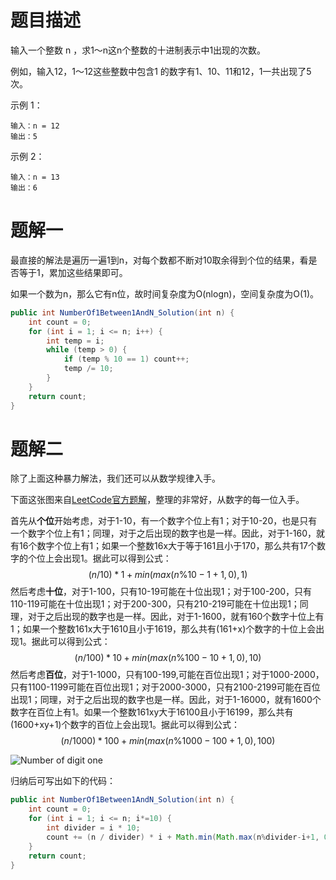 # 题目描述

输入一个整数 n ，求1～n这n个整数的十进制表示中1出现的次数。

例如，输入12，1～12这些整数中包含1 的数字有1、10、11和12，1一共出现了5次。

示例 1：

```
输入：n = 12
输出：5
```


示例 2：

```
输入：n = 13
输出：6
```

# 题解一

最直接的解法是遍历一遍1到n，对每个数都不断对10取余得到个位的结果，看是否等于1，累加这些结果即可。

如果一个数为n，那么它有n位，故时间复杂度为O(nlogn)，空间复杂度为O(1)。

```java
public int NumberOf1Between1AndN_Solution(int n) {
    int count = 0;
    for (int i = 1; i <= n; i++) {
        int temp = i;
        while (temp > 0) {
            if (temp % 10 == 1) count++;
            temp /= 10;
        }
    }
    return count;
}
```

# 题解二

除了上面这种暴力解法，我们还可以从数学规律入手。

下面这张图来自[LeetCode官方题解](https://leetcode-cn.com/problems/number-of-digit-one/solution/shu-zi-1-de-ge-shu-by-leetcode/)，整理的非常好，从数字的每一位入手。

首先从**个位**开始考虑，对于1-10，有一个数字个位上有1；对于10-20，也是只有一个数字个位上有1；同理，对于之后出现的数字也是一样。因此，对于1-160，就有16个数字个位上有1；如果一个整数16x大于等于161且小于170，那么共有17个数字的个位上会出现1。据此可以得到公式：
$$
(n / 10)*1 + min(max(n \% 10 - 1 + 1, 0), 1)
$$
然后考虑**十位**，对于1-100，只有10-19可能在十位出现1；对于100-200，只有110-119可能在十位出现1；对于200-300，只有210-219可能在十位出现1；同理，对于之后出现的数字也是一样。因此，对于1-1600，就有160个数字十位上有1；如果一个整数161x大于1610且小于1619，那么共有(161+x)个数字的十位上会出现1。据此可以得到公式：
$$
(n / 100) * 10 + min(max(n \% 100 - 10 + 1, 0), 10)
$$
然后考虑**百位**，对于1-1000，只有100-199,可能在百位出现1；对于1000-2000，只有1100-1199可能在百位出现1；对于2000-3000，只有2100-2199可能在百位出现1；同理，对于之后出现的数字也是一样。因此，对于1-16000，就有1600个数字在百位上有1。如果一个整数161xy大于16100且小于16199，那么共有(1600+xy+1)个数字的百位上会出现1。据此可以得到公式：
$$
(n/1000) * 100 + min(max(n \% 1000 - 100 +1, 0), 100)
$$


![Number of digit one](https://pic.leetcode-cn.com/Figures/233/number_of_digit_one.png)

归纳后可写出如下的代码：

```java
public int NumberOf1Between1AndN_Solution(int n) {
    int count = 0;
    for (int i = 1; i <= n; i*=10) {
        int divider = i * 10;
        count += (n / divider) * i + Math.min(Math.max(n%divider-i+1, 0), i);
    }
    return count;
}
```